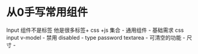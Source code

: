 # 从0手写常用组件
Input   组件不是标签 他是很多标签+ css +js 集合
    - 通用组件
    - 基础需求 css input v-model
    - 禁用  disabled
    - type password textarea
    - 可清空的功能
    - 尺寸
    - 